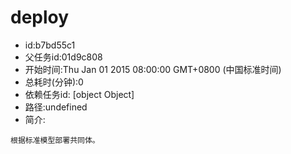 # deploy

- id:b7bd55c1
- 父任务id:01d9c808
- 开始时间:Thu Jan 01 2015 08:00:00 GMT+0800 (中国标准时间)
- 总耗时(分钟):0
- 依赖任务id:
	[object Object]
- 路径:undefined
- 简介:
~~~
根据标准模型部署共同体。

~~~
